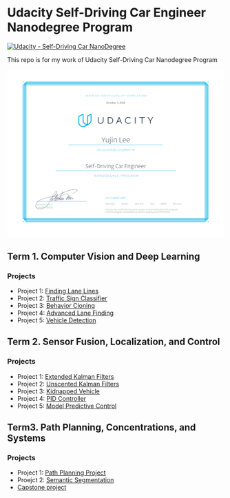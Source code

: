 # Udacity Self-Driving Car Engineer Nanodegree Program
[![Udacity - Self-Driving Car NanoDegree](https://s3.amazonaws.com/udacity-sdc/github/shield-carnd.svg)](http://www.udacity.com/drive)

This repo is for my work of Udacity Self-Driving Car Nanodegree Program

[//]: # (Image References)

[result]: ./carnd-certificate.svg "Certificate"

![alt text][result]

## Term 1. Computer Vision and Deep Learning
### Projects
- Project 1: [Finding Lane Lines](https://github.com/idujin/CarND-LaneLines-P1/)
- Project 2: [Traffic Sign Classifier](https://github.com/idujin/CarND-Traffic-Sign-Classifier-Project/)
- Project 3: [Behavior Cloning](https://github.com/idujin/CarND-Behavioral-Cloning-P3/)
- Project 4: [Advanced Lane Finding](https://github.com/idujin/CarND-Advanced-Lane-Lines/)
- Project 5: [Vehicle Detection](https://github.com/idujin/CarND-Vehicle-Detection/)

## Term 2. Sensor Fusion, Localization, and Control
### Projects
- Project 1: [Extended Kalman Filters](https://github.com/idujin/CarND-Extended-Kalman-Filter-Project/)
- Project 2: [Unscented Kalman Filters](https://github.com/idujin/CarND-Unscented-Kalman-Filter-Project)
- Project 3: [Kidnapped Vehicle](https://github.com/idujin/CarND-Kidnapped-Vehicle-Project/)
- Project 4: [PID Controller](https://github.com/idujin/CarND-PID-Control-Project/)
- Project 5: [Model Predictive Control](https://github.com/idujin/CarND-MPC-Project)

## Term3. Path Planning, Concentrations, and Systems
### Projects
- Project 1: [Path Planning Project](https://github.com/idujin/CarND-Path-Planning-Project)
- Proejct 2: [Semantic Segmentation](https://github.com/idujin/CarND-Semantic-Segmentation)
- [Capstone project](https://github.com/idujin/CarND-Capstone)
